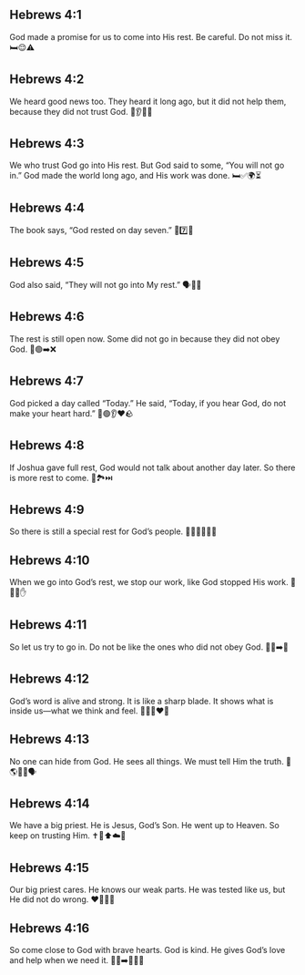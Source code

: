 ## Hebrews 4:1
God made a promise for us to come into His rest. Be careful. Do not miss it. 🛏️😌⚠️
## Hebrews 4:2
We heard good news too. They heard it long ago, but it did not help them, because they did not trust God. 📣👂🙏❌
## Hebrews 4:3
We who trust God go into His rest. But God said to some, “You will not go in.” God made the world long ago, and His work was done. 🛏️✅🌍⏳
## Hebrews 4:4
The book says, “God rested on day seven.” 📖7️⃣🛌
## Hebrews 4:5
God also said, “They will not go into My rest.” 🗣️🚫🛌
## Hebrews 4:6
The rest is still open now. Some did not go in because they did not obey God. 🚪🟢➡️❌
## Hebrews 4:7
God picked a day called “Today.” He said, “Today, if you hear God, do not make your heart hard.” 📅🟢👂❤️🪨
## Hebrews 4:8
If Joshua gave full rest, God would not talk about another day later. So there is more rest to come. 👤🏞️⏭️
## Hebrews 4:9
So there is still a special rest for God’s people. 👨‍👩‍👧‍👦✨🛌
## Hebrews 4:10
When we go into God’s rest, we stop our work, like God stopped His work. 🛌🛑🧰✋
## Hebrews 4:11
So let us try to go in. Do not be like the ones who did not obey God. 💪🚪➡️🙅
## Hebrews 4:12
God’s word is alive and strong. It is like a sharp blade. It shows what is inside us—what we think and feel. 📖💪🔪❤️🧠
## Hebrews 4:13
No one can hide from God. He sees all things. We must tell Him the truth. 👀🌎🚫🫣🗣️
## Hebrews 4:14
We have a big priest. He is Jesus, God’s Son. He went up to Heaven. So keep on trusting Him. ✝️👑⬆️☁️🤲
## Hebrews 4:15
Our big priest cares. He knows our weak parts. He was tested like us, but He did not do wrong. ❤️🤝😓✅
## Hebrews 4:16
So come close to God with brave hearts. God is kind. He gives God’s love and help when we need it. 🧎‍♂️➡️🙏💖🆘
